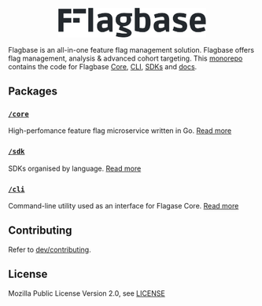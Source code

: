 <p align="center">
  <img width="300px" src="./docs/assets/img/banner-dark.svg" />
</p>

Flagbase is an all-in-one feature flag management solution. Flagbase offers flag management, analysis & advanced cohort targeting. This [monorepo](https://en.wikipedia.org/wiki/Monorepo) contains the code for Flagbase [Core](./core/README.md), [CLI](./cli/README.md), [SDKs](./sdk/README.md) and [docs](./docs/README.md).

## Packages
### [`/core`](./core/README.md)
High-perfomance feature flag microservice written in Go. [Read more](./core/README.md)

### [`/sdk`](./sdk/README.md)
SDKs organised by language. [Read more](./sdk/README.md)

### [`/cli`](./cli/README.md)
Command-line utility used as an interface for Flagase Core. [Read more](./cli/README.md)

## Contributing
Refer to [dev/contributing](./dev/contributing/1_overview.md).

## License
Mozilla Public License Version 2.0, see [LICENSE](./LICENSE)
